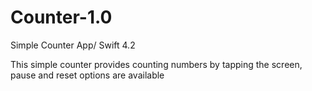 # Counter-1.0
Simple Counter App/ Swift 4.2

This simple counter provides counting numbers by tapping the screen,  pause and reset options are available
